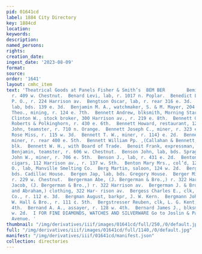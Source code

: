 ```yaml
---
pid: 01641cd
label: 1884 City Directory
key: 1884cd
location: 
keywords: 
description: 
named_persons: 
rights: 
creation_date: 
ingest_date: '2023-08-09'
format: 
source: 
order: '1641'
layout: cmhc_item
text: 'Theatrical Goods at Panels Fisher & Smith’s  BEM BER        Bemis George, miner,
  r. 409 w. Chestnut.  Benard Levi, lab, r. 1017 n. Poplar.  Benedict Lewis P., clk,
  P. O., r. 224 Harrison av.  Bengtson Oscar, lab, r. rear 316 e. 3d.  ‘Benham Oscar,
  lab, bds. 139 e. 3d.  Benjamin M. A., watchmaker, S. & M. Mayer, 204 Harrison av.  Benjovsky
  Theo., mining, r. 124 e. 7th.  Bennett Andrew, blksmith, Morning Star Mine.  Bennett
  Clinton W., stock broker, 300 Harrison av., r. 219 e. 8th.  Bennett George, clk,
  Roberts & Polkinghorn, r. 430 e. 6th.  Bennett Howard, restaurant, 120 e. 3d.  Bennett
  John, teamster, r. 710 n. Orange.  Bennett Joseph C., miner, r. 323 e. 11th.  Bennett
  Rose Miss, r. 115 w. 3d.  Bennett T. W., miner, r. 114} e. 2d.  Bennett William,
  miner, r. rear 400 e. 5th.  Bennett William Pp. ,(Callahan & Bennett,)r.room 22,Quincy
  blk.  Bennett W. H., with Board of Trade.  Benoit Frank, expressman, r. 200 w. Chestnut.  Benson
  Benjamin, teamster, r. 606 w. Chestnut.  Benson John, lab, bds. Sprague Hotel.  Benson
  John W., miner, r. 706 e. 5th.  Benson J., lab, r. 431 e. 2d.  Benton Fannie Mrs.,
  cigars, 112 Harrison av., r. 137 w. Sth.  Benton Mary Mrs., col’d, 126 w. 4th.  Berea
  O., lab, Manville Smelting Co.  Berg Martin, saloon, 124 w. 2d.  Berg Olof, lab,
  bds. Cadillac House.  Bergen Jap, lab, bds. Gregory House.  Berger Michael, engineer,
  r. 229 w. Chestnut.  Bergerman Abe, (J. Bergerman & Bro.,) r. 322 Harrison av.  Bergerman
  Jacob, (J. Bergerman & Bro.,) r. 322 Harrison av.  Bergerman J. & Bro. -, (Jacob
  and Abraham,) clothing, 322 Har- rison av.  Bergess Charles E., clk, Pacific Express
  Co., r. 112 e. 3d.  Bergman August, barkpr, J. W. Kern.  Bergmann John, baker, J.
  W. Hall & Bro., r. 111 ¢. 5th.  Bergstresser Reuben, clk, L. G. Kent, r. 225 w.
  4th.  Bernand A. A., assayer, r. 128 w. 4th.  Bernard James J., blksmith, r. 421
  w. 2d.  I FOR FINE DIAMONDS, WATCHES AND SILVERWARE Go to Joslin & Park 309 Harrison
  Avenue. '
thumbnail: "/img/derivatives/iiif/images/01641cd/full/250,/0/default.jpg"
full: "/img/derivatives/iiif/images/01641cd/full/1140,/0/default.jpg"
manifest: "/img/derivatives/iiif/01641cd/manifest.json"
collection: directories
---
```


